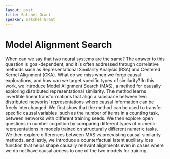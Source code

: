 ```yaml
---
layout: post
title: Satchel Grant
speaker: Satchel Grant
---
```


# Model Alignment Search

When can we say that two neural systems are the same? The answer to this question is goal-dependent, and it is often addressed through correlative methods such as Representational Similarity Analysis (RSA) and Centered Kernel Alignment (CKA). What do we miss when we forgo causal explorations, and how can we target specific types of similarity? In this work, we introduce Model Alignment Search (MAS), a method for causally exploring distributed representational similarity. The method learns invertible linear transformations that align a subspace between two distributed networks’ representations where causal information can be freely interchanged. We first show that the method can be used to transfer specific causal variables, such as the number of items in a counting task, between networks with different training seeds. We then explore open questions in number cognition by comparing different types of numeric representations in models trained on structurally different numeric tasks. We then explore differences between MAS vs preexisting causal similarity methods, and lastly, we introduce a counterfactual latent auxiliary loss function that helps shape causally relevant alignments even in cases where we do not have causal access to one of the two models for training.
